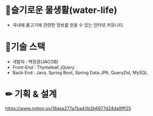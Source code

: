 # 🐋슬기로운 물생활(water-life)
- 국내에 물고기에 관련한 정보를 얻을 수 있는 인터넷 커뮤니티.
  
# 📗기술 스택
- 개발자 : 백정광(JACOB)
- Front-End : Thymeleaf, jQuery
- Back-End : Java, Spring Boot, Spring Data JPA, QueryDsl, MySQL

# ✏ 기획 & 설계
https://www.notion.so/18aea277a7ba43b2b6977d24da9fff25
